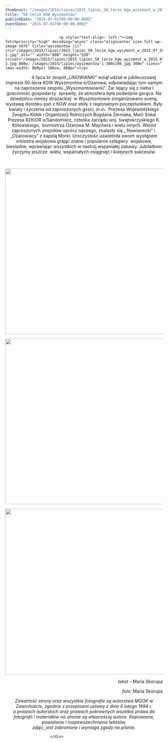 ```yaml
---
thumbnail: "/images/2015/lipiec/2015_lipiec_50_lecie_kgw_wyszmont_w_2015_07_50_lecie_kgw_wyszmont_w_wyszmontow-1.jpg"
title: "50-lecie KGW Wyszmontów"
publishDate: "2015-07-01T00:00:00.000Z"
eventDate: "2015-07-01T00:00:00.000Z"
---
```


<div class="entry-content">
							
							<p style="text-align: left;"><img fetchpriority="high" decoding="async" class="aligncenter size-full wp-image-3076" title="wyszmontow (1)" src="/images/2015/lipiec/2015_lipiec_50_lecie_kgw_wyszmont_w_2015_07_50_lecie_kgw_wyszmont_w_wyszmontow-1.jpg" alt="" width="800" height="530" srcset="/images/2015/lipiec/2015_lipiec_50_lecie_kgw_wyszmont_w_2015_07_50_lecie_kgw_wyszmont_w_wyszmontow-1.jpg 800w, /images/2015/lipiec/wyszmontow-1-300x198.jpg 300w" sizes="(max-width: 800px) 100vw, 800px"></p>
<p style="text-align: center;">&nbsp;&nbsp;&nbsp;&nbsp;&nbsp;&nbsp;&nbsp;&nbsp;&nbsp;&nbsp;&nbsp;&nbsp;&nbsp;&nbsp;&nbsp; 4 lipca br zespół „LINOWIANKI” wziął udział w jubileuszowej imprezie 50-lecia KGW Wyszmontów k/Ożarowa, odpowiadając tym samym na zaproszenie zespołu „Wyszmontowianki”. Żar lejący się z nieba i gościnność gospodarzy&nbsp; sprawiły, że atmosfera była podwójnie gorąca. Na dziedzińcu remizy strażackiej&nbsp; w Wyszmontowie zorganizowano scenę, wystawę dorobku pań z KGW oraz stoły z regionalnym poczęstunkiem. Były kwiaty i życzenia od zaproszonych gości, m.in.&nbsp; Prezesa Wojewódzkiego Związku Kółek i Organizacji Rolniczych Bogdana Żerniaka, Marii Sokal Prezesa RZKiOR o/Sandomierz, członka zarządu woj. świętokrzyskiego K. Kotowskiego,&nbsp; burmistrza Ożarowa M. Majchera i wielu innych. Wśród zaproszonych zespołów oprócz naszego, znalazły się „ Nowianecki” i&nbsp; „Ożarowiacy” z kapelą Morki. Uroczystość uświetniła swoim występem orkiestra wojskowa grając znane i popularne szlagiery&nbsp; wojskowe, biesiadne, wprawiając wszystkich w nastrój wspaniałej zabawy. Jubilatkom życzymy jeszcze&nbsp; wielu, wspaniałych osiągnięć i kolejnych sukcesów.</p>
<p>&nbsp;</p>
<p style="text-align: center;"><img decoding="async" class="aligncenter size-full wp-image-3076" title="wyszmontow (1)" src="/images/2015/lipiec/2015_lipiec_50_lecie_kgw_wyszmont_w_2015_07_50_lecie_kgw_wyszmont_w_wyszmontow-2.jpg" alt="" width="800" height="530"></p>
<p style="text-align: center;"><img decoding="async" class="aligncenter size-full wp-image-3076" title="wyszmontow (1)" src="/images/2015/lipiec/2015_lipiec_50_lecie_kgw_wyszmont_w_2015_07_50_lecie_kgw_wyszmont_w_wyszmontow-3.jpg" alt="" width="800" height="530"></p>
<p style="text-align: center;"><img loading="lazy" decoding="async" class="aligncenter size-full wp-image-3076" title="wyszmontow (1)" src="/images/2015/lipiec/2015_lipiec_50_lecie_kgw_wyszmont_w_2015_07_50_lecie_kgw_wyszmont_w_wyszmontow-4.jpg" alt="" width="800" height="530"></p>
<p style="text-align: right;"><em>tekst – </em>Maria Skorupa</p>
<p style="text-align: right;"><em>foto: </em>Maria Skorupa<em><br>
</em></p>
<p style="text-align: center;"><em>Zawartość strony oraz wszystkie fotografie są autorstwa MGOK w Zawichoście, zgodnie z przepisami ustawy z dnia 4 lutego 1994 r.<br>
o prawach autorskich oraz prawach pokrewnych wszelkie prawa do fotografii i materiałów na stronie są własnością autora. Kopiowanie, powielanie i rozpowszechnianie tekstów,<br>
zdjęć, jest zabronione i wymaga zgody na piśmie.</em></p>
						
						</div>
